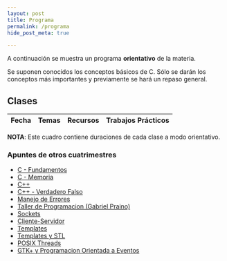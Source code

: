 ```yaml
---
layout: post
title: Programa
permalink: /programa
hide_post_meta: true

---
```

A continuación se muestra un programa **orientativo** de la materia.

Se suponen conocidos los conceptos básicos de C. Sólo se darán los conceptos más importantes y previamente se hará un repaso general.

## Clases

<table class="table table-striped">
<thead>
  <tr>
    <th>Fecha</th>
    <th>Temas</th>
    <th>Recursos</th>
    <th>Trabajos Prácticos</th>
  </tr>
</thead>
<tbody id="lectures-table">
</tbody>
</table>

**NOTA**: Este cuadro contiene duraciones de cada clase a modo orientativo.


### Apuntes de otros cuatrimestres

<ul>
<li><a href="/assets/apuntes_legacy/C - Fundamentos.pdf.7z">C - Fundamentos</a></li>
<li><a href="/assets/apuntes_legacy/C - Memoria.pdf.7z">C - Memoria</a></li>

<li><a href="/assets/apuntes_legacy/C++.pdf.7z">C++</a></li>
<li><a href="/assets/apuntes_legacy/C++ - Verdadero Falso.pdf.7z">C++ - Verdadero Falso</a></li>
<li><a href="/assets/apuntes_legacy/Manejo de Errores.pdf.7z">Manejo de Errores</a></li>

<li><a href="/assets/apuntes_legacy/TallerDeProgramacion_GabrielPraino.pdf.7z">Taller de Programacion (Gabriel Praino)</a></li>

<li><a href="/assets/apuntes_legacy/Sockets.pdf.7z">Sockets</a></li>
<li><a href="/assets/apuntes_legacy/Cliente-Servidor.pdf.7z">Cliente-Servidor</a></li>

<li><a href="/assets/apuntes_legacy/Templates.pdf.7z">Templates</a></li>
<li><a href="/assets/apuntes_legacy/Templates y STL.pdf.7z">Templates y STL</a></li>

<li><a href="/assets/apuntes_legacy/POSIX Threads.pdf.7z">POSIX Threads</a></li>

<li><a href="/assets/apuntes_legacy/GTK+ y Programacion Orientada a Eventos.pdf.7z">GTK+ y Programacion Orientada a Eventos</a></li>
</ul>

<script>
createList = function(array) {
    var node = document.createElement("ul");
    array.forEach(function(el) {
        var item = document.createElement("li");
        item.innerHTML = el;
        node.appendChild(item);
    });
    return node;
}

createListOfLinks = function(array) {
    var node = document.createElement("ul");
    array.forEach(function(el) {
        var item = document.createElement("li");
        var anchor = document.createElement("a");
        anchor.href = el.link;
        anchor.innerHTML = el.name;
        item.appendChild(anchor);
        node.appendChild(item);
    });
    return node;
}

wrapCell = function (child) {
    var wrapper = document.createElement("td");
    wrapper.appendChild(child);
    return wrapper;
}



nextweek = function (aDate){
    return new Date(aDate.getTime() + 7 * 24 * 60 * 60 * 1000);
}

date_to_string = function (aDate) {
    return aDate.getDate() + '/' + (aDate.getMonth() + 1) + '/' + aDate.getFullYear();
}

fillLecturesTable = function(initial_date, lectures) {
    var today = new Date();
    var nextLectureFound = false;
    var table = document.getElementById("lectures-table");
    var aDate = initial_date;

    for (var i = 0; i < lectures.length; i++) {
        var row = document.createElement("tr");

        if ( today < aDate && nextLectureFound === false ) {
            nextLectureFound = true;
            row.className = "info";

            var dateNode = document.createTextNode(date_to_string(aDate) + "  \n(próxima clase)");
        }
        else {
            var dateNode = document.createTextNode(date_to_string(aDate));
        }

        var contentSublist = createList(lectures[i].contents);
        var linkSublist = createListOfLinks(lectures[i].links);
        var eventSublist = createList(lectures[i].events);

        row.appendChild(wrapCell(dateNode));
        row.appendChild(wrapCell(contentSublist));
        row.appendChild(wrapCell(linkSublist));
        row.appendChild(wrapCell(eventSublist));

        table.appendChild(row);
        aDate = nextweek(aDate);
    }
}

var lectures = [
    {
        contents:
            ["Introducción a la materia (1h)", "Conceptos de C avanzados (3hs)"],
        events:
            ["Ejercicio 0 - Explicación (C)"],
        links: [
             {
                name: "Memoria en C/C++ (handout)",
                link: "https://github.com/Taller-de-Programacion/clases/raw/master/memoria/bin/memoria.7z",
             },
             {
                name: "Compilación (tutorial)",
                link: "https://github.com/Taller-de-Programacion/compilacion",
             }
        ],
    },
    {
        contents:
            ["Introducción a Sockets (3hs)", "Repaso de Archivos y TDAs (1h)"],
        events:
            ["Ejercicio 0 - Entrega", "Ejercicio 1 - Explicación (C)"],
        links:
            [
             {
                name: "Introducción a sockets TCP en C (handout)",
                link: "https://github.com/Taller-de-Programacion/clases/raw/master/sockets/bin/sockets.7z",
             },
             {
                name: "Sockets TCP en C (ejemplos)",
                link: "https://github.com/Taller-de-Programacion/clases/tree/master/sockets/src",
             },
        ],
    },
    {
        contents:
            ["Clases, RAII, Move Semantics en C++ (2hs)", "Herencia y Polimorfismo en C++ (2hs)"],
        events:
            ["Ejercicio 0 - Dev. Entrega"],
        links:
            [
             {
                name: "struct y clases C++ (handout)",
                link: "https://github.com/Taller-de-Programacion/clases/raw/master/classes/bin/classes.7z",
             },
             {
                name: "Pasaje de objetos (handout)",
                link: "https://github.com/Taller-de-Programacion/clases/raw/master/moving/bin/moving.7z",
             },
        ],
    },
    {
        contents:
            ["Introducción a Threads (4hs)"],
        events:
            ["Ejercicio 1 - Entrega 1", "Ejercicio 2 - Explicación (C++)"],
        links:
            [
             {
                name: "Threads en C++ (tutorial)",
                link: "https://github.com/Taller-de-Programacion/threads",
             },
        ]
    },
    {
        contents:
            ["Templates/STL (3h)", "Operadores en C++ (1h)"],
        events:
            ["Ejercicio 1 - Dev. Entrega 1"],
        links:
            [
             {
                name: "Templates (handout)",
                link: "https://github.com/Taller-de-Programacion/clases/raw/master/templates/bin/templates.7z",
             },
         ],
    },
    {
        contents:
            ["Excepciones (1hs)", "Introducción a la Arquitectura Cliente-Servidor (3hs)"],
        events:
            ["Ejercicio 1 - Entrega 2", "Ejercicio 2 - Entrega 1", "Ejercicio 3 - Explicación (C++)"],
        links:
            [
             {
                name: "Manejo de Errores (handout)",
                link: "https://github.com/Taller-de-Programacion/clases/raw/master/manejodeerrores/bin/manejodeerrores.7z",
             },
            ],
    },
    {
        contents:
            ["Sockets UDP (1hs)", "Programación Orientada a Eventos (3hs)"],
        events:
            ["Ejercicio 1 - Dev. Entrega 2", "Ejercicio 2 - Dev. Entrega 1"],
        links:
            [],
    },
    {
        contents:
            ["GTK+ (1h)", "gtkmm (3hs)"],
        events:
            ["Ejercicio 2 - Entrega 2", "Ejercicio 3 - Entrega 1"],
        links:
            [],
    },
    {
        contents:
            ["Desarrollo de Trabajo Grupal"],
        events:
            ["Ejercicio 2 - Dev. Entrega 2", "Ejercicio 3 - Dev. Entrega 1", "Ejercicio final - Explicación (C++)"],
        links:
            [],
    },
    {
        contents:
            ["Desarrollo de Trabajo Grupal"],
        events:
            ["Ejercicio 3 - Entrega 2"],
        links:
            [],
    },
    {
        contents:
            ["Desarrollo de Trabajo Grupal"],
        events:
            ["Ejercicio 3 - Dev. Entrega 2"],
        links:
            [],
    },
    {
        contents:
            ["Desarrollo de Trabajo Grupal"],
        events:
            [],
        links:
            [],
    },
    {
        contents:
            ["Desarrollo de Trabajo Grupal"],
        events:
            [],
        links:
            [],
    },
    {
        contents:
            ["Desarrollo de Trabajo Grupal"],
        events:
            ["Ejercicio final - Pre-entrega"],
        links:
            [],
    },
    {
        contents:
            ["Desarrollo de Trabajo Grupal"],
        events:
            ["Ejercicio final - Dev. Pre-entrega"],
        links:
            [],
    },
    {
        contents:
            ["Desarrollo de Trabajo Grupal"],
        events:
            ["Ejercicio final - Entrega"],
        links:
            [],
    },
];

fillLecturesTable(new Date("2018/03/13"), lectures);
</script>

